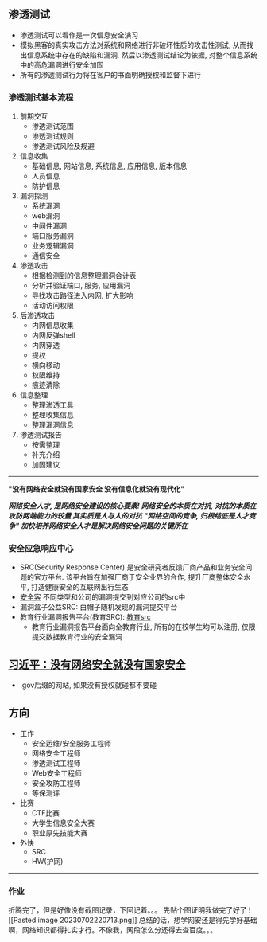 ## 渗透测试
- 渗透测试可以看作是一次信息安全演习
- 模拟黑客的真实攻击方法对系统和网络进行非破坏性质的攻击性测试, 从而找出信息系统中存在的缺陷和漏洞. 然后以渗透测试结论为依据, 对整个信息系统中的高危漏洞进行安全加固
- 所有的渗透测试行为将在客户的书面明确授权和监督下进行

### 渗透测试基本流程
1. 前期交互
	- 渗透测试范围
	- 渗透测试规则
	- 渗透测试风险及规避
2. 信息收集
	- 基础信息, 网站信息, 系统信息, 应用信息, 版本信息
	- 人员信息
	- 防护信息
3. 漏洞探测
	- 系统漏洞
	- web漏洞
	- 中间件漏洞
	- 端口服务漏洞
	- 业务逻辑漏洞
	- 通信安全
4. 渗透攻击
	- 根据检测到的信息整理漏洞合计表
	- 分析并验证端口, 服务, 应用漏洞
	- 寻找攻击路径进入内网, 扩大影响
	- 活动访问权限
5. 后渗透攻击
	- 内网信息收集
	- 内网反弹shell
	- 内网穿透
	- 提权
	- 横向移动
	- 权限维持
	- 痕迹清除
6. 信息整理
	- 整理渗透工具
	- 整理收集信息
	- 整理漏洞信息
7. 渗透测试报告
	- 按需整理
	- 补充介绍
	- 加固建议

***

**"没有网络安全就没有国家安全  没有信息化就没有现代化"**

***网络安全人才, 是网络安全建设的核心要素!
网络安全的本质在对抗, 对抗的本质在攻防两端能力的较量
其实质是人与人的对抗
"网络空间的竞争, 归根结底是人才竞争"
加快培养网络安全人才是解决网络安全问题的关键所在***



### 安全应急响应中心
- SRC(Security Response Center) 是安全研究者反馈厂商产品和业务安全问题的官方平台. 该平台旨在加强厂商于安全业界的合作, 提升厂商整体安全水平, 打造健康安全的互联网出行生态
- [安全客](https://www.anquanke.com/src) 不同类型和公司的漏洞提交到对应公司的src中
- 漏洞盒子公益SRC: 白帽子随机发现的漏洞提交平台
- 教育行业漏洞报告平台(教育SRC): [教育src](https://src.sjtu.edu.cn)
	- 教育行业漏洞报告平台面向全教育行业, 所有的在校学生均可以注册, 仅限提交数据教育行业的安全漏洞

## [习近平：没有网络安全就没有国家安全](http://www.cac.gov.cn/2018-12/27/c_1123907720.htm)
- .gov后缀的网站, 如果没有授权就碰都不要碰

## 方向
- 工作
	- 安全运维/安全服务工程师
	- 网络安全工程师
	- 渗透测试工程师
	- Web安全工程师
	- 安全攻防工程师
	- 等保测评
- 比赛
	- CTF比赛
	- 大学生信息安全大赛
	- 职业原先技能大赛
- 外快
	- SRC
	- HW(护网)
---
### 作业
折腾完了，但是好像没有截图记录，下回记着。。。
先贴个图证明我做完了好了
![[Pasted image 20230702220713.png]]
总结的话，想学网安还是得先学好基础啊，网络知识都得扎实才行。不像我，网段怎么分还得去查百度。。。
